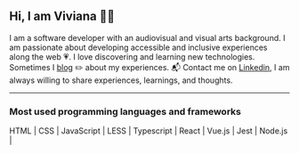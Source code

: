 ## Hi, I am Viviana 👋🏽 
I am a software developer with an audiovisual and visual arts background. 
I am passionate about developing accessible and inclusive experiences along the web 💗.
I love discovering and learning new technologies. Sometimes I [blog]() ✏️ about my experiences.
📬 Contact me on [Linkedin](https://www.linkedin.com/in/viviana-yanez/), I am always willing to share experiences, learnings, and thoughts.

---

### Most used programming languages and frameworks
HTML | CSS | JavaScript | LESS | Typescript | React | Vue.js | Jest | Node.js | 

<!--
**vivitt/vivitt** is a ✨ _special_ ✨ repository because its `README.md` (this file) appears on your GitHub profile.
